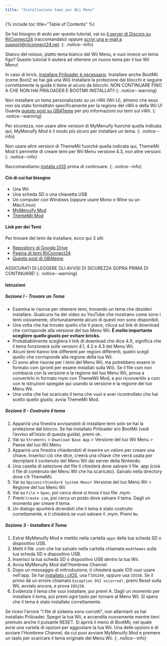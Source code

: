 ```yaml
---
title: "Installazione temi per Wii Menu"
---
```


{% include toc title="Table of Contents" %}

Se hai bisogno di aiuto per questo tutorial, vai su [il server di Discors su RiiConnect24](https://discord.gg/b4Y7jfD) (raccomandato) oppure [scrivi una e-mail a support@riiconnect24.net](mailto:support@riiconnect24.net).
{: .notice--info}

Stanco del noioso, piatto tema bianco del Wii Menu, e vuoi invece un tema figo? Questo tutorial ti aiuterà ad ottenere un nuovo tema per il tuo Wii Menu!

In caso di brick, [Installare Priiloader è necessario](priiloader). Installare anche BootMii (come Boot2 se hai già una Wii) Installare la protezione dai blocchi e seguire correttamente la guida ti tiene al sicuro da blocchi. NON CONTINUARE FINO A CHE NON HAI PRIILOADER E BOOTMII INSTALLATI!
{: .notice--warning}

Non installare un tema personalizzato su un vWii (Wii U), almeno che esso non sia stato formattato specificamente per la regione del vWii e della Wii U! Guarda [questo post su GBATemp](https://gbatemp.net/threads/tutorial-installing-custom-themes-in-vwii.476012/) per più informazioni sui temi sul vWii.
{: .notice--warning}

Per sicurezza, non usare altre versioni di MyMenuify fuorché quella indicata qui, MyMenuify Mod è il modo più sicuro per installare un tema.
{: .notice--info}

Non usare altre versioni di ThemeMii fuorché quella indicata qui, ThemeMii Mod ti permette di creare temi per Wii Menu versione 4.3, non altre versioni.
{: .notice--info}

Raccomandiamo [installa cIOS](cios) prima di continuare.
{: .notice--info}

#### Ciò di cui hai bisogno

* Una Wii
* Una scheda SD o una chiavetta USB
* Un computer con Windows (oppure usare Mono o Wine su un Mac/Linux)
* [MyMenuify Mod](/assets/files/MyMenuifyModv1.5.zip)
* [ThemeMii Mod](/assets/files/New_Thememii_MOD.rar)

#### Link per dei Temi

Per trovare dei temi da installare, ecco qui 3 siti:

* [Repository di Google Drive](https://drive.google.com/drive/folders/19tyeVQ--bJ0ZUTNg5yvAGvc3G4-euEpm?usp=sharing)
* [Pagina di temi RiiConnect24](https://rc24.xyz/goodies/themes/)
* [Questo post di GBAtemp](https://gbatemp.net/threads/wii-theme-team-creations-v2.336596/)

ASSICURATI DI LEGGERE GLI AVVISI DI SICUREZZA SOPRA PRIMA DI CONTINUARE!
{: .notice--warning}

#### Istruzioni

##### Sezione I - Trovare un Tema

* Esamina le risorse per ottenere temi, trovando un tema che desideri installare. Qualcuno ha dei video su YouTube che mostrano come sono i temi visivamente, sfortunatamente alcuni di questi non sono disponibili.
* Una volta che hai trovato quello che ti piace, clicca sul link di download che corrisponde alla versione del tuo Menu Wii. **È molto importante scegliere quello giusto per evitare bricks.**
* Probababilmente scegliera il link di download che dice 4.X, significa che il tema funzionerà sulle versioni 4.1, 4.2 e 4.3 del Menu Wii.
* Alcuni temi hanno link differenti per regioni differenti, quidni scegli quello che corrisponde alla regione della tua Wii.
* Ci sono altre risorse per i temi del Menu Wii, ma potrebbero essere in formato csm (pronti per essere installati sulla Wii). Se il file csm non combacia con la versione e la regione del tuo Menu Wii, prova a convertirlo in formato mym con ThemeWii Mod, e poi riconvertilo a csm con le istruzioni spiegate qui usando la versione e la regione del tuo Menu Wii.
* Una volta che hai scaricato il tema che vuoi e aver ricontrollato che hai scelto quello giusto, avvia ThemeMii Mod.

##### Sezione II - Costruire il tema

1. Apparirà una finestra avvisandoti di installare temi solo se hai la protezione dal blocco. Se hai installato Priiloader e/o BootMii (vedi l’avviso all’inizio di questa guida), premi ok.
2. Vai su `Strumenti` > `Download Base App` > Versione del tuo Wii Menu > Paese del tuo Wii Menu
3. Apparirà una finestra chiedendoti di inserire un valore per creare una chiave. Inserisci ciò che dice, creerà una chiave che verrà usata per decriptare il contenuto del Menu Wii dai server della Nintendo.
4. Una casella di selezione del file ti chiederà dove salvare il file .app (cioè il file di contenuto del Menu Wii che ha scaricato). Salvalo nella directory dove c’è ThemeMii.
5. Vai su `Opzioni`>`Standard System Menu`> Versione del tuo Menù Wii > Regione del tuo Menù Wii
6. Vai su `File` > `Open`, poi cerca dove si trova il tuo file .mym.
7. Premi `Create csm`, poi cerca un posto dove salvare il tema. Dagli un momento per creare il tema.
8. Un dialogo spunterà dicendoti che il tema è stato costruito correttamente, e ti chiederà se vuoi salvare il .mym. Premi `No`.

##### Sezione 3 - Installare il Tema

1. Estrai MyMenuify Mod e mettilo nella cartella `apps` della tua scheda SD o dispositivo USB.
2. Metti il file .csm che hai salvato nella cartella chiamata `modthemes` sulla tua scheda SD o dispositivo USB.
3. Inserisci la tua scheda SD o dispositivo USB dentro la tua Wii.
4. Avvia MyMenuify Mod dall'Hombrew Channel.
5. Dopo un messaggio di inttroduzione, ti chiederà quale IOS vuoi usare nell'app. Se hai [installato i cIOS](cios), usa l'`IOS249`, oppure usa `IOS58`. Se il primo dà un errore chiamato `Exception DSI occurred!`, premi Reset sulla Wii, avvialo ancora, e prova `IOS250`.
6. Evidenzia il tema che vuoi installare, poi premi A. Dagli un momento per installare il tema, poi premi ogni tasto per tornare al Menu Wii. Si spera che il tema è stato installato correttamente.

Se ricevi l'errore "I file di sistema sono corrotti", non allarmarti se hai installato Priiloader. Spegni la tua Wii, e accendila nuovamente mentre tieni premuto anche il pulsante RESET. Si aprirà il menù di BootMii, nel quale avrai una varietà di opzioni per aggiustare la tua Wii. Una delle opzioni è di avviare l'Hombrew Channel, da cui puoi avviare MyMenuify Mod e premere un tasto per scaricare il tema originale del Menu Wii.
{: .notice--info}
